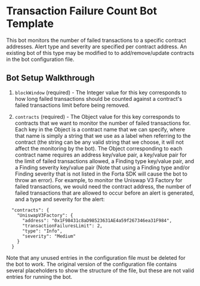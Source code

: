 # Transaction Failure Count Bot Template

This bot monitors the number of failed transactions to a specific contract addresses. Alert type
and severity are specified per contract address. An existing bot of this type may be modified to
to add/remove/update contracts in the bot configuration file.

## Bot Setup Walkthrough

1. `blockWindow` (required) - The Integer value for this key corresponds to how long failed
transactions should be counted against a contract's failed transactions limit before being removed.

2.  `contracts` (required) - The Object value for this key corresponds to contracts that we
want to monitor the number of failed transactions for. Each key in the Object is a contract name that
we can specify, where that name is simply a string that we use as a label when referring to the contract
(the string can be any valid string that we choose, it will not affect the monitoring by the bot).
The Object corresponding to each contract name requires an address key/value pair, a key/value pair
for the limit of failed transactions allowed, a Finding type key/value pair, and a Finding severity
key/value pair (Note that using a Finding type and/or Finding severity that is not listed in the Forta SDK
will cause the bot to throw an error). For example, to monitor the Uniswap V3 Factory for failed transactions, we would need
the contract address, the number of failed transactions that are allowed to occur before an alert is
generated, and a type and severity for the alert:

```
  "contracts": {
    "UniswapV3Factory": {
      "address": "0x1F98431c8aD98523631AE4a59f267346ea31F984",
      "transactionFailuresLimit": 2,
      "type": "Info",
      "severity": "Medium"
    }
  }
```

Note that any unused entries in the configuration file must be deleted for the bot to work.  The original version
of the configuration file contains several placeholders to show the structure of the file, but these are not valid
entries for running the bot.
